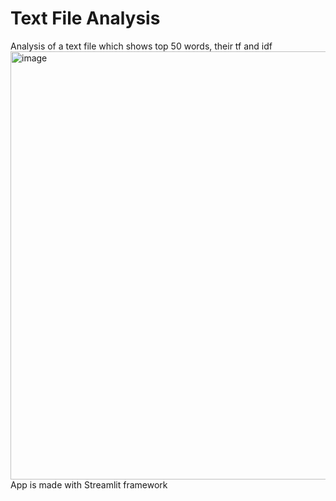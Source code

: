 # Text File Analysis
Analysis of a text file which shows top 50 words, their tf and idf
<img width="685" alt="image" src="https://github.com/user-attachments/assets/119a2126-b350-424f-8989-7fc7b75316cc" />
App is made with Streamlit framework
